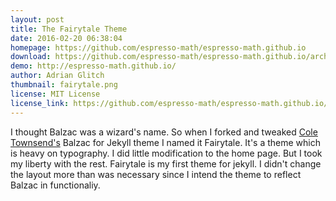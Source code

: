 ```yaml
---
layout: post
title: The Fairytale Theme
date: 2016-02-20 06:38:04
homepage: https://github.com/espresso-math/espresso-math.github.io
download: https://github.com/espresso-math/espresso-math.github.io/archive/master.zip
demo: http://espresso-math.github.io/
author: Adrian Glitch
thumbnail: fairytale.png
license: MIT License
license_link: https://github.com/espresso-math/espresso-math.github.io/blob/master/LICENSE
---
```


I thought Balzac was a wizard's name. So when I forked and tweaked [Cole Townsend's](@twnsndco) Balzac for Jekyll theme I named it Fairytale. It's a theme which is heavy on typography. I did little modification to the home page. But I took my liberty with the rest. Fairytale is my first theme for jekyll. I didn't change the layout more than was necessary since I intend the theme to reflect Balzac in functionaliy. 


